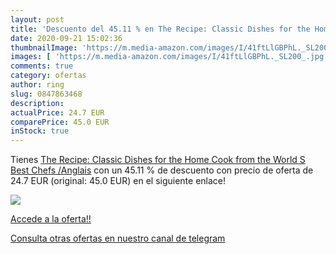```yaml
---
layout: post
title: 'Descuento del 45.11 % en The Recipe: Classic Dishes for the Home '
date: 2020-09-21 15:02:36
thumbnailImage: 'https://m.media-amazon.com/images/I/41ftLlGBPhL._SL200_.jpg'
images: [ 'https://m.media-amazon.com/images/I/41ftLlGBPhL._SL200_.jpg' ]
comments: true
category: ofertas
author: ring
slug: 0847863468
description:
actualPrice: 24.7 EUR
comparePrice: 45.0 EUR
inStock: true
---
```


Tienes [The Recipe: Classic Dishes for the Home Cook from the World S Best Chefs /Anglais](https://www.amazon.com/dp/0847863468/?tag=redken08-20) con un 45.11 % de descuento con precio de oferta de 24.7 EUR (original: 45.0 EUR) en el siguiente enlace!

[![](https://m.media-amazon.com/images/I/41ftLlGBPhL._SL200_.jpg)](https://www.amazon.com/dp/0847863468/?tag=redken08-20)

[Accede a la oferta!!](https://www.amazon.com/dp/0847863468/?tag=redken08-20)

[Consulta otras ofertas en nuestro canal de telegram](https://t.me/s/ofertas25)
